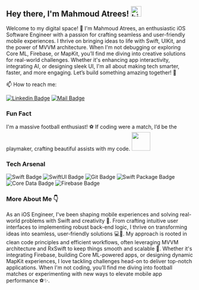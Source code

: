 ## Hey there, I'm Mahmoud Atrees! <img src="https://user-images.githubusercontent.com/1303154/88677602-1635ba80-d120-11ea-84d8-d263ba5fc3c0.gif" width="28px" alt="hi">

Welcome to my digital space! 🌟 I'm Mahmoud Atrees, an enthusiastic iOS Software Engineer with a passion for crafting seamless and user-friendly mobile experiences. I thrive on bringing ideas to life with Swift, UIKit, and the power of MVVM architecture. When I'm not debugging or exploring Core ML, Firebase, or MapKit, you’ll find me diving into creative solutions for real-world challenges. Whether it's enhancing app interactivity, integrating AI, or designing sleek UI, I'm all about making tech smarter, faster, and more engaging.
Let’s build something amazing together! 🚀

📫 How to reach me:

[![Linkedin Badge](https://img.shields.io/badge/-Mah.Atrees-0e76a8?style=flat&labelColor=0e76a8&logo=linkedin&logoColor=white)](https://www.linkedin.com/in/mahmoud-atrees-557518234/)
[![Mail Badge](https://img.shields.io/badge/-Mah.Atrees-c0392b?style=flat&labelColor=c0392b&logo=gmail&logoColor=white)](mailto:mahmoudatreesios@gmail.com)

### Fun Fact

I'm a massive football enthusiast! ⚽ If coding were a match, I’d be the playmaker, crafting beautiful assists with my code. <img src="https://media.giphy.com/media/3o7abKhOpu0NwenH3O/giphy.gif" width="50">

### Tech Arsenal

![Swift Badge](https://img.shields.io/badge/-Swift-F05138?style=for-the-badge&logo=swift&logoColor=white)
![SwiftUI Badge](https://img.shields.io/badge/-SwiftUI-0D96F6?style=for-the-badge&logo=swift&logoColor=white)
![Git Badge](https://img.shields.io/badge/-Git-F05032?style=for-the-badge&logo=git&logoColor=white)
![Swift Package Badge](https://img.shields.io/badge/-Swift_Package-FA7343?style=for-the-badge&logo=swift&logoColor=white)
![Core Data Badge](https://img.shields.io/badge/-Core_Data-572D79?style=for-the-badge&logo=apple&logoColor=white)
![Firebase Badge](https://img.shields.io/badge/-Firebase-FFCA28?style=for-the-badge&logo=firebase&logoColor=black)

### More About Me 👇 

As an iOS Engineer, I've been shaping mobile experiences and solving real-world problems with Swift and creativity 🌟. From crafting intuitive user interfaces to implementing robust back-end logic, I thrive on transforming ideas into seamless, user-friendly solutions 💻📱. My approach is rooted in clean code principles and efficient workflows, often leveraging MVVM architecture and RxSwift to keep things smooth and scalable 🚀. Whether it's integrating Firebase, building Core ML-powered apps, or designing dynamic MapKit experiences, I love tackling challenges head-on to deliver top-notch applications. When I'm not coding, you’ll find me diving into football matches or experimenting with new ways to elevate mobile app performance ⚽✨.

<!---
mahmoud-atreesios/mahmoud-atreesios is a ✨ special ✨ repository because its `README.md` (this file) appears on your GitHub profile.
You can click the Preview link to take a look at your changes.
--->
